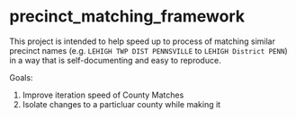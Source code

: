 # precinct_matching_framework

This project is intended to help speed up to process of matching similar precinct names (e.g. `LEHIGH TWP DIST PENNSVILLE` to `LEHIGH District PENN`) in a way that is self-documenting and easy to reproduce. 

Goals:

1. Improve iteration speed of County Matches
2. Isolate changes to a particluar county while making it 